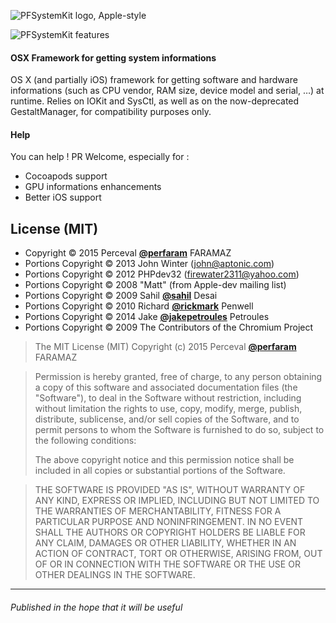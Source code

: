 ![PFSystemKit logo, Apple-style][logo]

![PFSystemKit features][features]

#### OSX Framework for getting system informations
OS X (and partially iOS) framework for getting software and hardware informations (such as CPU vendor, RAM size, device model and serial, …) at runtime. Relies on IOKit and SysCtl, as well as on the now-deprecated GestaltManager, for compatibility purposes only.

#### Help
You can help ! PR Welcome, especially for : 
* Cocoapods support
* GPU informations enhancements
* Better iOS support

## License (MIT)
* Copyright © 2015 Perceval [**@perfaram**](https://github.com/perfaram) FARAMAZ
* Portions Copyright © 2013 John Winter (john@aptonic.com)
* Portions Copyright © 2012 PHPdev32 (firewater2311@yahoo.com)
* Portions Copyright © 2008 "Matt" (from Apple-dev mailing list)
* Portions Copyright © 2009 Sahil [**@sahil**](https://github.com/sahil) Desai
* Portions Copyright © 2010 Richard [**@rickmark**](https://github.com/rickmark) Penwell
* Portions Copyright © 2014 Jake [**@jakepetroules**](https://github.com/jakepetroules) Petroules
* Portions Copyright © 2009 The Contributors of the Chromium Project

> The MIT License (MIT)
> Copyright (c) 2015 Perceval [**@perfaram**](https://github.com/perfaram) FARAMAZ

> Permission is hereby granted, free of charge, to any person obtaining a copy
> of this software and associated documentation files (the "Software"), to deal
> in the Software without restriction, including without limitation the rights
> to use, copy, modify, merge, publish, distribute, sublicense, and/or sell
> copies of the Software, and to permit persons to whom the Software is
> furnished to do so, subject to the following conditions:
> 
> The above copyright notice and this permission notice shall be included in
> all copies or substantial portions of the Software.

> THE SOFTWARE IS PROVIDED "AS IS", WITHOUT WARRANTY OF ANY KIND, EXPRESS OR
> IMPLIED, INCLUDING BUT NOT LIMITED TO THE WARRANTIES OF MERCHANTABILITY,
> FITNESS FOR A PARTICULAR PURPOSE AND NONINFRINGEMENT. IN NO EVENT SHALL THE
> AUTHORS OR COPYRIGHT HOLDERS BE LIABLE FOR ANY CLAIM, DAMAGES OR OTHER
> LIABILITY, WHETHER IN AN ACTION OF CONTRACT, TORT OR OTHERWISE, ARISING FROM,
> OUT OF OR IN CONNECTION WITH THE SOFTWARE OR THE USE OR OTHER DEALINGS IN
> THE SOFTWARE.

--------
###### Published in the hope that it will be useful

[logo]: https://raw.githubusercontent.com/perfaram/PFSystemKit/master/logo.png?token=ABntO4wgFbPCjuxGaZDKJfgRrAn8gtUIks5Vi6XuwA%3D%3D "PFSystemKit"
[features]: https://raw.githubusercontent.com/perfaram/PFSystemKit/master/Features.png?token=ABntO9Sr-HblgH04oy3YLH9U8c-KaAzwks5Vi7ZVwA%3D%3D "Features"
